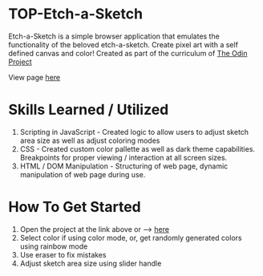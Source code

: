 # TOP-Etch-a-Sketch

Etch-a-Sketch is a simple browser application that emulates the functionality of the beloved etch-a-sketch. Create pixel art with a self defined canvas and color! Created as part of the curriculum of [The Odin Project](https://www.theodinproject.com/)

View page [here](https://itorrero98.github.io/TOP-Etch-a-Sketch/)

# Skills Learned / Utilized

1. Scripting in JavaScript - Created logic to allow users to adjust sketch area size as well as adjust coloring modes
2. CSS - Created custom color pallette as well as dark theme capabilities. Breakpoints for proper viewing / interaction at all screen sizes.
3. HTML / DOM Manipulation - Structuring of web page, dynamic manipulation of web page during use.

# How To Get Started

1. Open the project at the link above or --> [here](https://itorrero98.github.io/TOP-Etch-a-Sketch/)
2. Select color if using color mode, or, get randomly generated colors using rainbow mode
3. Use eraser to fix mistakes
4. Adjust sketch area size using slider handle
